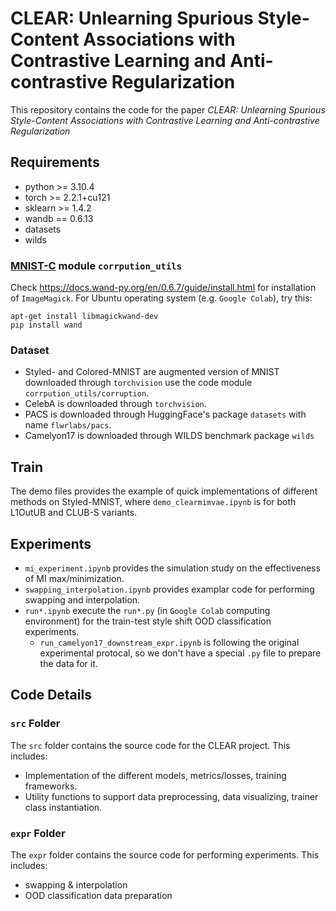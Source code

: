 # CLEAR: Unlearning Spurious Style-Content Associations with Contrastive Learning and Anti-contrastive Regularization
 
This repository contains the code for the paper *CLEAR: Unlearning Spurious Style-Content Associations with Contrastive Learning and Anti-contrastive Regularization*


## Requirements
- python >= 3.10.4  
- torch >= 2.2.1+cu121  
- sklearn >= 1.4.2
- wandb == 0.6.13
- datasets 
- wilds

### [MNIST-C](https://github.com/google-research/mnist-c) module `corrpution_utils`

Check https://docs.wand-py.org/en/0.6.7/guide/install.html for installation of `ImageMagick`.
For Ubuntu operating system (e.g. `Google Colab`), try this:
```
apt-get install libmagickwand-dev
pip install wand
```

### Dataset

- Styled- and Colored-MNIST are augmented version of MNIST downloaded through `torchvision` use the code module `corrpution_utils/corruption`.
- CelebA is downloaded through `torchvision`.
- PACS is downloaded through HuggingFace's package `datasets` with name `flwrlabs/pacs`.
- Camelyon17 is downloaded through WILDS benchmark package `wilds`

## Train

The demo files provides the example of quick implementations of different methods on Styled-MNIST, where `demo_clearmimvae.ipynb` is for both L1OutUB and CLUB-S variants.

## Experiments

- `mi_experiment.ipynb` provides the simulation study on the effectiveness of MI max/minimization.
- `swapping_interpolation.ipynb` provides examplar code for performing swapping and interpolation.
- `run*.ipynb` execute the `run*.py` (in `Google Colab` computing environment) for the train-test style shift OOD classification experiments.
    - `run_camelyon17_downstream_expr.ipynb` is following the original experimental protocal, so we don't have a special `.py` file to prepare the data for it.

## Code Details

### `src` Folder
The `src` folder contains the source code for the CLEAR project. This includes:
- Implementation of the different models, metrics/losses, training frameworks.
- Utility functions to support data preprocessing, data visualizing, trainer class instantiation.

### `expr` Folder
The `expr` folder contains the source code for performing experiments. This includes:
- swapping & interpolation
- OOD classification data preparation